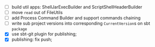 - [ ] build util apps: ShellJarExecBuilder and ScriptShellHeaderBuilder
- [ ] move `read` out of FileUtils
- [ ] add Process Command Builder and support commands chaining
- [ ] write sub project versions into corresponding `CurrentVersion`s on sbt `package`
- [x] use sbt-git plugin for publishing;
- [x] publishing: fix push;
